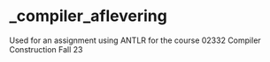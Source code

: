 # _compiler_aflevering
Used for an assignment using ANTLR for the course 02332 Compiler Construction Fall 23
